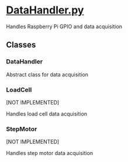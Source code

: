 <!--
 Copyright (C) 2023 Hefestus
 
 This file is part of Bolinho.
 
 Bolinho is free software: you can redistribute it and/or modify
 it under the terms of the GNU General Public License as published by
 the Free Software Foundation, either version 3 of the License, or
 (at your option) any later version.
 
 Bolinho is distributed in the hope that it will be useful,
 but WITHOUT ANY WARRANTY; without even the implied warranty of
 MERCHANTABILITY or FITNESS FOR A PARTICULAR PURPOSE.  See the
 GNU General Public License for more details.
 
 You should have received a copy of the GNU General Public License
 along with Bolinho.  If not, see <http://www.gnu.org/licenses/>.
-->


# [DataHandler.py](https://github.com/HefestusTec/bolinho/blob/main/src/DataHandler.py)
Handles Raspberry Pi GPIO and data acquisition

## Classes
###  DataHandler
Abstract class for data acquisition

### LoadCell
[NOT IMPLEMENTED]

Handles load cell data acquisition

### StepMotor
[NOT IMPLEMENTED]

Handles step motor data acquisition